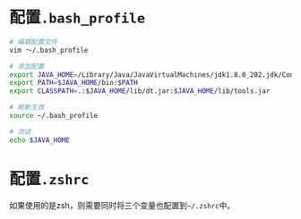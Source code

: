# 配置`.bash_profile`

```bash
# 编辑配置文件
vim ～/.bash_profile

# 添加配置
export JAVA_HOME=/Library/Java/JavaVirtualMachines/jdk1.8.0_202.jdk/Contents/Home
export PATH=$JAVA_HOME/bin:$PATH
export CLASSPATH=.:$JAVA_HOME/lib/dt.jar:$JAVA_HOME/lib/tools.jar

# 刷新生效
source ~/.bash_profile

# 测试
echo $JAVA_HOME
```

# 配置`.zshrc`

如果使用的是zsh，则需要同时将三个变量也配置到`~/.zshrc`中。
